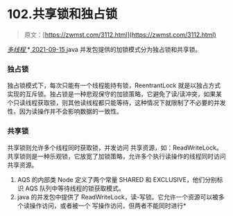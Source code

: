 <!--yml
category: 未分类
date: 0001-01-01 00:00:00
--->

# 102.共享锁和独占锁

> 原文：[https://zwmst.com/3112.html](https://zwmst.com/3112.html)

   [ *多线程* ](https://zwmst.com/%e5%a4%9a%e7%ba%bf%e7%a8%8b)*[ <time datetime="2021-09-16T00:16:15+08:00"> 2021-09-15 </time> ](https://zwmst.com/3112.html)  java 并发包提供的加锁模式分为独占锁和共享锁。

### 独占锁

独占锁模式下，每次只能有一个线程能持有锁，ReentrantLock 就是以独占方式实现的互斥锁。独占锁是一种悲观保守的加锁策略，它避免了读/读冲突，如果某个只读线程获取锁，则其他读线程都只能等待，这种情况下就限制了不必要的并发性，因为读操作并不会影响数据的一致性。

### 共享锁

共享锁则允许多个线程同时获取锁，并发访问 共享资源，如：ReadWriteLock。共享锁则是一种乐观锁，它放宽了加锁策略，允许多个执行读操作的线程同时访问共享资源。

1.  AQS 的内部类 Node 定义了两个常量 SHARED 和 EXCLUSIVE，他们分别标识 AQS 队列中等待线程的锁获取模式。
2.  java 的并发包中提供了 ReadWriteLock，读-写锁。它允许一个资源可以被多个读操作访问，或者被一个 写操作访问，但两者不能同时进行*